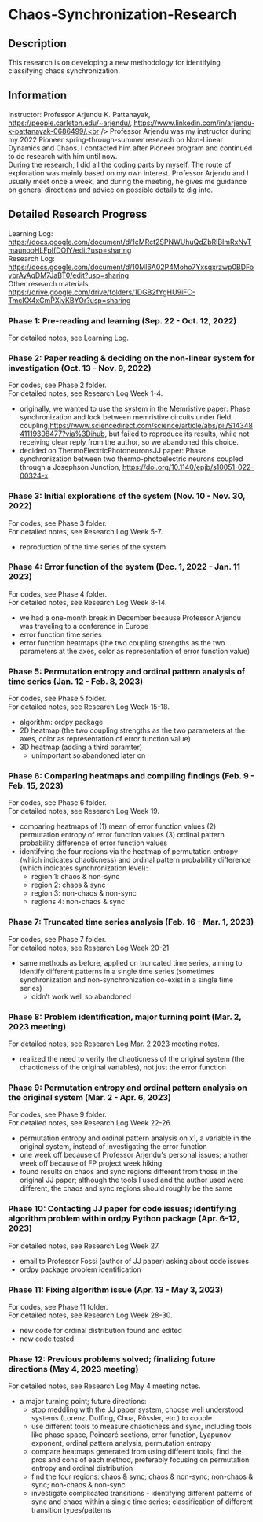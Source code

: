 # Chaos-Synchronization-Research
## Description
This research is on developing a new methodology for identifying classifying chaos synchronization.
## Information
Instructor: Professor Arjendu K. Pattanayak, https://people.carleton.edu/~arjendu/, https://www.linkedin.com/in/arjendu-k-pattanayak-0686499/.<br />
Professor Arjendu was my instructor during my 2022 Pioneer spring-through-summer research on Non-Linear Dynamics and Chaos. I contacted him after Pioneer program and continued to do research with him until now.<br />
During the research, I did all the coding parts by myself. The route of exploration was mainly based on my own interest. Professor Arjendu and I usually meet once a week, and during the meeting, he gives me guidance on general directions and advice on possible details to dig into.
## Detailed Research Progress
Learning Log: https://docs.google.com/document/d/1cMRct2SPNWUhuQdZbRlBImRxNvTmaunooHLFpIfDOIY/edit?usp=sharing <br />
Research Log: https://docs.google.com/document/d/10Ml6A02P4Moho7Yxsqxrzwp0BDFovbrAyAqDM7JaBT0/edit?usp=sharing <br />
Other research materials: https://drive.google.com/drive/folders/1DGB2fYgHU9iFC-TmcKX4xCmPXjvKBYOr?usp=sharing
### Phase 1: Pre-reading and learning (Sep. 22 - Oct. 12, 2022)
For detailed notes, see Learning Log.
### Phase 2: Paper reading & deciding on the non-linear system for investigation (Oct. 13 - Nov. 9, 2022)
For codes, see Phase 2 folder.<br />
For detailed notes, see Research Log Week 1-4.
- originally, we wanted to use the system in the Memristive paper: Phase synchronization and lock between memristive circuits under field coupling,https://www.sciencedirect.com/science/article/abs/pii/S1434841119308477?via%3Dihub, but failed to reproduce its results, while not receiving clear reply from the author, so we abandoned this choice.
- decided on ThermoElectricPhotoneuronsJJ paper: Phase synchronization between two thermo-photoelectric neurons coupled through a Josephson Junction, https://doi.org/10.1140/epjb/s10051-022-00324-x.
### Phase 3: Initial explorations of the system (Nov. 10 - Nov. 30, 2022)
For codes, see Phase 3 folder.<br />
For detailed notes, see Research Log Week 5-7.
- reproduction of the time series of the system
### Phase 4: Error function of the system (Dec. 1, 2022 - Jan. 11 2023)
For codes, see Phase 4 folder.<br />
For detailed notes, see Research Log Week 8-14.
- we had a one-month break in December because Professor Arjendu was traveling to a conference in Europe
- error function time series
- error function heatmaps (the two coupling strengths as the two parameters at the axes, color as representation of error function value)
### Phase 5: Permutation entropy and ordinal pattern analysis of time series (Jan. 12 - Feb. 8, 2023)
For codes, see Phase 5 folder.<br />
For detailed notes, see Research Log Week 15-18.
- algorithm: ordpy package
- 2D heatmap (the two coupling strengths as the two parameters at the axes, color as representation of error function value)
- 3D heatmap (adding a third paramter)
    - unimportant so abandoned later on
### Phase 6: Comparing heatmaps and compiling findings (Feb. 9 - Feb. 15, 2023)
For codes, see Phase 6 folder.<br />
For detailed notes, see Research Log Week 19.
- comparing heatmaps of (1) mean of error function values (2) permutation entropy of error function values (3) ordinal pattern probability difference of error function values 
- identifying the four regions via the heatmap of permutation entropy (which indicates chaoticness) and ordinal pattern probability difference (which indicates synchronization level):
    - region 1: chaos & non-sync
    - region 2: chaos & sync
    - region 3: non-chaos & non-sync
    - regions 4: non-chaos & sync
### Phase 7: Truncated time series analysis (Feb. 16 - Mar. 1, 2023)
For codes, see Phase 7 folder.<br />
For detailed notes, see Research Log Week 20-21.
- same methods as before, applied on truncated time series, aiming to identify different patterns in a single time series (sometimes synchronization and non-synchronization co-exist in a single time series)
    - didn't work well so abandoned
### Phase 8: Problem identification, major turning point (Mar. 2, 2023 meeting)
For detailed notes, see Research Log Mar. 2 2023 meeting notes.
- realized the need to verify the chaoticness of the original system (the chaoticness of the original variables), not just the error function
### Phase 9: Permutation entropy and ordinal pattern analysis on the original system (Mar. 2 - Apr. 6, 2023)
For codes, see Phase 9 folder.<br />
For detailed notes, see Research Log Week 22-26.
- permutation entropy and ordinal pattern analysis on x1, a variable in the original system, instead of investigating the error function
- one week off because of Professor Arjendu's personal issues; another week off because of FP project week hiking
- found results on chaos and sync regions different from those in the original JJ paper; although the tools I used and the author used were different, the chaos and sync regions should roughly be the same
### Phase 10: Contacting JJ paper for code issues; identifying algorithm problem within ordpy Python package (Apr. 6-12, 2023)
For detailed notes, see Research Log Week 27.
- email to Professor Fossi (author of JJ paper) asking about code issues
- ordpy package problem identification
### Phase 11: Fixing algorithm issue (Apr. 13 - May 3, 2023)
For codes, see Phase 11 folder.<br />
For detailed notes, see Research Log Week 28-30.
- new code for ordinal distribution found and edited
- new code tested
### Phase 12: Previous problems solved; finalizing future directions (May 4, 2023 meeting)
For detailed notes, see Research Log May 4 meeting notes.
- a major turning point; future directions:
    - stop meddling with the JJ paper system, choose well understood systems (Lorenz, Duffing, Chua, Rössler, etc.) to couple
    - use different tools to measure chaoticness and sync, including tools like phase space, Poincaré sections, error function, Lyapunov exponent, ordinal pattern analysis, permutation entropy
    - compare heatmaps generated from using different tools; find the pros and cons of each method, preferably focusing on permutation entropy and ordinal distribution
    - find the four regions: chaos & sync; chaos & non-sync; non-chaos & sync; non-chaos & non-sync
    - investigate complicated transitions - identifying different patterns of sync and chaos within a single time series; classification of different transition types/patterns
